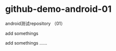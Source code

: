 github-demo-android-01
======================

android测试repository （01）


add somethings


add somethings ......
